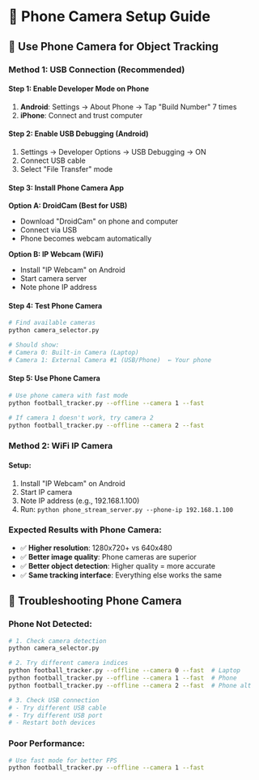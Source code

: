 # 📱 Phone Camera Setup Guide

## 🎯 **Use Phone Camera for Object Tracking**

### **Method 1: USB Connection (Recommended)**

#### **Step 1: Enable Developer Mode on Phone**
1. **Android**: Settings → About Phone → Tap "Build Number" 7 times
2. **iPhone**: Connect and trust computer

#### **Step 2: Enable USB Debugging (Android)**
1. Settings → Developer Options → USB Debugging → ON
2. Connect USB cable
3. Select "File Transfer" mode

#### **Step 3: Install Phone Camera App**
**Option A: DroidCam (Best for USB)**
- Download "DroidCam" on phone and computer
- Connect via USB
- Phone becomes webcam automatically

**Option B: IP Webcam (WiFi)**
- Install "IP Webcam" on Android
- Start camera server
- Note phone IP address

#### **Step 4: Test Phone Camera**
```bash
# Find available cameras
python camera_selector.py

# Should show:
# Camera 0: Built-in Camera (Laptop) 
# Camera 1: External Camera #1 (USB/Phone)  ← Your phone
```

#### **Step 5: Use Phone Camera**
```bash
# Use phone camera with fast mode
python football_tracker.py --offline --camera 1 --fast

# If camera 1 doesn't work, try camera 2
python football_tracker.py --offline --camera 2 --fast
```

### **Method 2: WiFi IP Camera**

#### **Setup:**
1. Install "IP Webcam" on Android
2. Start IP camera
3. Note IP address (e.g., 192.168.1.100)
4. Run: `python phone_stream_server.py --phone-ip 192.168.1.100`

### **Expected Results with Phone Camera:**
- ✅ **Higher resolution**: 1280x720+ vs 640x480
- ✅ **Better image quality**: Phone cameras are superior
- ✅ **Better object detection**: Higher quality = more accurate
- ✅ **Same tracking interface**: Everything else works the same

## 🔧 **Troubleshooting Phone Camera**

### **Phone Not Detected:**
```bash
# 1. Check camera detection
python camera_selector.py

# 2. Try different camera indices
python football_tracker.py --offline --camera 0 --fast  # Laptop
python football_tracker.py --offline --camera 1 --fast  # Phone
python football_tracker.py --offline --camera 2 --fast  # Phone alt

# 3. Check USB connection
# - Try different USB cable
# - Try different USB port
# - Restart both devices
```

### **Poor Performance:**
```bash
# Use fast mode for better FPS
python football_tracker.py --offline --camera 1 --fast
```
